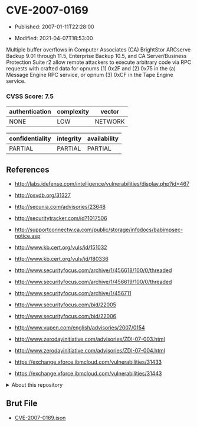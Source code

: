 # CVE-2007-0169

- Published: 2007-01-11T22:28:00

- Modified: 2021-04-07T18:53:00

Multiple buffer overflows in Computer Associates (CA) BrightStor ARCserve Backup 9.01 through 11.5, Enterprise Backup 10.5, and CA Server/Business Protection Suite r2 allow remote attackers to execute arbitrary code via RPC requests with crafted data for opnums (1) 0x2F and (2) 0x75 in the (a) Message Engine RPC service, or opnum (3) 0xCF in the Tape Engine service.

### CVSS Score: **7.5**

| authentication | complexity | vector |
| --- | --- | --- |
| NONE | LOW | NETWORK |

| confidentiality | integrity | availability |
| --- | --- | --- |
| PARTIAL | PARTIAL | PARTIAL |

## References

* http://labs.idefense.com/intelligence/vulnerabilities/display.php?id=467

* http://osvdb.org/31327

* http://secunia.com/advisories/23648

* http://securitytracker.com/id?1017506

* http://supportconnectw.ca.com/public/storage/infodocs/babimpsec-notice.asp

* http://www.kb.cert.org/vuls/id/151032

* http://www.kb.cert.org/vuls/id/180336

* http://www.securityfocus.com/archive/1/456618/100/0/threaded

* http://www.securityfocus.com/archive/1/456619/100/0/threaded

* http://www.securityfocus.com/archive/1/456711

* http://www.securityfocus.com/bid/22005

* http://www.securityfocus.com/bid/22006

* http://www.vupen.com/english/advisories/2007/0154

* http://www.zerodayinitiative.com/advisories/ZDI-07-003.html

* http://www.zerodayinitiative.com/advisories/ZDI-07-004.html

* https://exchange.xforce.ibmcloud.com/vulnerabilities/31433

* https://exchange.xforce.ibmcloud.com/vulnerabilities/31443

<details>
<summary>About this repository</summary> 

  This repository is part of the project [Live Hack CVE](https://github.com/Live-Hack-CVE). Main website can be found [www.live-hack.org](https://www.live-hack.org) 
  
  Made by [Sn0wAlice](https://github.com/Sn0wAlice) for the people that care about security and need to have a feed of the latest CVEs. Hope you enjoy it, don't forget to star the repo and follow me on [Twitter](https://twitter.com/Sn0wAlice) and [Github](https://github.com/Sn0wAlice). And that is my [personnal website](https://www.alice-snow.me/)

  - [Home Page](https://github.com/Live-Hack-CVE)
  - [Framework](https://github.com/Live-Hack-CVE/cve-framework)
  - [CVE database](https://github.com/Live-Hack-CVE/full_database)
  - [Changelog](https://github.com/Live-Hack-CVE/Changelog)
</details>

## Brut File

* [CVE-2007-0169.json](https://raw.githubusercontent.com/Live-Hack-CVE/full_database/main/cves/2007/CVE-2007-0169.json)

